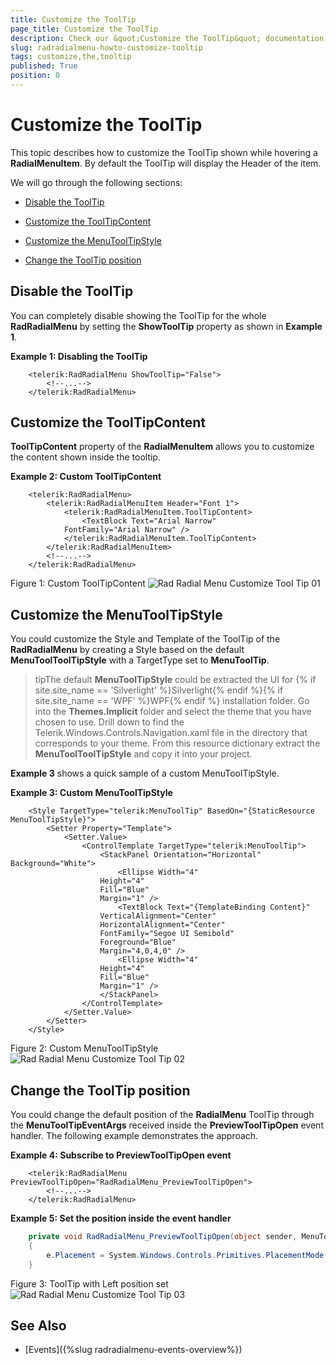 ```yaml
---
title: Customize the ToolTip
page_title: Customize the ToolTip
description: Check our &quot;Customize the ToolTip&quot; documentation article for the RadRadialMenu {{ site.framework_name }} control.
slug: radradialmenu-howto-customize-tooltip
tags: customize,the,tooltip
published: True
position: 0
---
```


# Customize the ToolTip

This topic describes how to customize the ToolTip shown while hovering a __RadialMenuItem__. By default the ToolTip will display the Header of the item.      

We will go through the following sections:

* [Disable the ToolTip](#disable-the-tooltip)

* [Customize the ToolTipContent](#customize-the-tooltipcontent)

* [Customize the MenuToolTipStyle](#customize-the-menutooltipstyle)

* [Change the ToolTip position](#change-the-tooltip-position)

## Disable the ToolTip

You can completely disable showing the ToolTip for the whole __RadRadialMenu__ by setting the __ShowToolTip__ property as shown in __Example 1__.        

__Example 1: Disabling the ToolTip__

```XAML
	<telerik:RadRadialMenu ShowToolTip="False">
	    <!--...-->
	</telerik:RadRadialMenu>
```

## Customize the ToolTipContent

__ToolTipContent__ property of the __RadialMenuItem__ allows you to customize the content shown inside the tooltip.        

__Example 2: Custom ToolTipContent__

```XAML
	<telerik:RadRadialMenu>
	    <telerik:RadRadialMenuItem Header="Font 1">
	        <telerik:RadRadialMenuItem.ToolTipContent>
	            <TextBlock Text="Arial Narrow"
	        FontFamily="Arial Narrow" />
	        </telerik:RadRadialMenuItem.ToolTipContent>
	    </telerik:RadRadialMenuItem>
	    <!--...-->
	</telerik:RadRadialMenu>
```

Figure 1: Custom ToolTipContent
![Rad Radial Menu Customize Tool Tip 01](images/RadRadialMenu_Customize_ToolTip_01.png)

## Customize the MenuToolTipStyle

You could customize the Style and Template of the ToolTip of the __RadRadialMenu__ by creating a Style based on the default __MenuToolToolTipStyle__ with a TargetType set to __MenuToolTip__.        

>tipThe default __MenuToolTipStyle__ could be extracted the UI for {% if site.site_name == 'Silverlight' %}Silverlight{% endif %}{% if site.site_name == 'WPF' %}WPF{% endif %} installation folder. Go into the __Themes.Implicit__ folder and select the theme that you have chosen to use. Drill down to find the Telerik.Windows.Controls.Navigation.xaml file in the directory that corresponds to your theme. From this resource dictionary extract the __MenuToolToolTipStyle__ and copy it into your project.          

__Example 3__ shows a quick sample of a custom MenuToolTipStyle.        

__Example 3: Custom MenuToolTipStyle__

```XAML
	<Style TargetType="telerik:MenuToolTip" BasedOn="{StaticResource MenuToolTipStyle}">
	    <Setter Property="Template">
	        <Setter.Value>
	            <ControlTemplate TargetType="telerik:MenuToolTip">
	                <StackPanel Orientation="Horizontal" Background="White">
	                    <Ellipse Width="4"
	                Height="4"
	                Fill="Blue"
	                Margin="1" />
	                    <TextBlock Text="{TemplateBinding Content}"
	                VerticalAlignment="Center"
	                HorizontalAlignment="Center"
	                FontFamily="Segoe UI Semibold"
	                Foreground="Blue"
	                Margin="4,0,4,0" />
	                    <Ellipse Width="4"
	                Height="4"
	                Fill="Blue"
	                Margin="1" />
	                </StackPanel>
	            </ControlTemplate>
	        </Setter.Value>
	    </Setter>
	</Style>
```

Figure 2: Custom MenuToolTipStyle
![Rad Radial Menu Customize Tool Tip 02](images/RadRadialMenu_Customize_ToolTip_02.png)

## Change the ToolTip position

You could change the default position of the __RadialMenu__ ToolTip through the __MenuToolTipEventArgs__ received inside the __PreviewToolTipOpen__ event handler. The following example demonstrates the approach.        

__Example 4: Subscribe to PreviewToolTipOpen event__

```XAML
	<telerik:RadRadialMenu PreviewToolTipOpen="RadRadialMenu_PreviewToolTipOpen">
	    <!--...-->
	</telerik:RadRadialMenu>
```

__Example 5: Set the position inside the event handler__

```C#
	private void RadRadialMenu_PreviewToolTipOpen(object sender, MenuToolTipEventArgs e)
	{
	    e.Placement = System.Windows.Controls.Primitives.PlacementMode.Left;
	}
```

Figure 3: ToolTip with Left position set
![Rad Radial Menu Customize Tool Tip 03](images/RadRadialMenu_Customize_ToolTip_03.png)

## See Also

 * [Events]({%slug radradialmenu-events-overview%})

